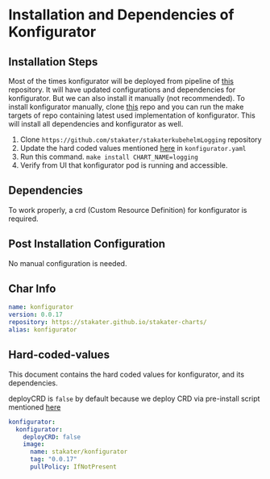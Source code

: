 # Installation and Dependencies of Konfigurator

## Installation Steps

Most of the times konfigurator will be deployed from pipeline of [this](https://github.com/stakater/stakaterkubehelmLogging) repository. It will have updated configurations and dependencies for konfigurator. But we can also install it manually (not recommended). To install konfigurator manually, clone [this](https://github.com/stakater/stakaterkubehelmLogging) repo and you can run the make targets of repo containing latest used implementation of konfigurator. This will install all dependencies and konfigurator as well.

1. Clone `https://github.com/stakater/stakaterkubehelmLogging` repository
2. Update the hard coded values mentioned [here](#Hard-coded-values) in `konfigurator.yaml`
3. Run this command. `make install CHART_NAME=logging`
4. Verify from UI that konfigurator pod is running and accessible.

## Dependencies

To work properly, a crd (Custom Resource Definition) for konfigurator is required.

## Post Installation Configuration

No manual configuration is needed.

## Char Info

```yaml
name: konfigurator
version: 0.0.17
repository: https://stakater.github.io/stakater-charts/
alias: konfigurator
```

## Hard-coded-values

This document contains the hard coded values for konfigurator, and its dependencies.

deployCRD is `false` by default because we deploy CRD via pre-install script mentioned [here](https://github.com/stakater/StakaterKubeHelmGlobal/blob/master/pre-install/pre-install.sh)

```yaml
konfigurator:
  konfigurator:
    deployCRD: false
    image:
      name: stakater/konfigurator
      tag: "0.0.17"
      pullPolicy: IfNotPresent
```